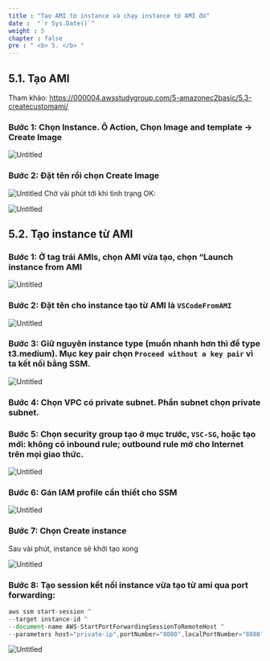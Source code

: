 ```yaml
---
title : "Tạo AMI từ instance và chạy instance từ AMI đó"
date :  "`r Sys.Date()`" 
weight : 5 
chapter : false
pre : " <b> 5. </b> "
---
```

## 5.1. Tạo AMI

Tham khảo: https://000004.awsstudygroup.com/5-amazonec2basic/5.3-createcustomami/

### Bước 1: Chọn Instance. Ô Action, Chọn Image and template → Create Image

![Untitled](/images/part5/5.1-step1.png)

### Bước 2: Đặt tên rồi chọn Create Image

![Untitled](/images/part5/5.1-step2-1.png)
Chờ vài phút tới khi tình trạng OK:

![Untitled](/images/part5/5.1-step2-2.png)

## 5.2. Tạo instance từ AMI

### Bước 1: Ở tag trái AMIs, chọn AMI vừa tạo, chọn “Launch instance from AMI

![Untitled](/images/part5/5.2-step1.png)

### Bước 2: Đặt tên cho instance tạo từ AMI là `VSCodeFromAMI`

![Untitled](/images/part5/5.2-step2.png)


### Bước 3: Giữ nguyên instance type (muốn nhanh hơn thì để type t3.medium). Mục key pair chọn `Proceed without a key pair` vì ta kết nối bằng SSM.

![Untitled](/images/part5/5.2-step3.png)

### Bước 4: Chọn VPC có private subnet. Phần subnet chọn private subnet.

### Bước 5: Chọn security group tạo ở mục trước, `VSC-SG`, hoặc tạo mới: không có inbound rule; outbound rule mở cho Internet trên mọi giao thức.

![Untitled](/images/part5/5.2-step5.png)

### Bước 6: Gán IAM profile cần thiết cho SSM

![Untitled](/images/part5/5.2-step6.png)

### Bước 7: Chọn Create instance

Sau vài phút, instance sẽ khởi tạo xong

![Untitled](/images/part5/5.2-step7.png)

### Bước 8: Tạo session kết nối instance vừa tạo từ ami qua port forwarding:
```jsx
aws ssm start-session ^
--target instance-id ^
--document-name AWS-StartPortForwardingSessionToRemoteHost ^
--parameters host="private-ip",portNumber="8080",localPortNumber="8080"
```

![Untitled](/images/part5/5.2-step8.png)